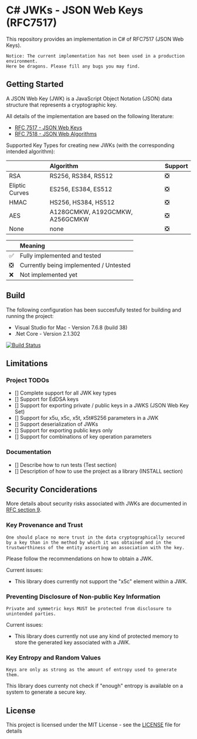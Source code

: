 # C# JWKs - JSON Web Keys (RFC7517)
This repository provides an implementation in C# of RFC7517 (JSON Web Keys).

`Notice: The current implementation has not been used in a production environment.` 
<br>`Here be dragons. Please fill any bugs you may find.`

## Getting Started

A JSON Web Key (JWK) is a JavaScript Object Notation (JSON) data structure that represents a cryptographic key.

All details of the implementation are based on the following literature:
* [RFC 7517 - JSON Web Keys](https://www.rfc-editor.org/rfc/rfc7517.txt)
* [RFC 7518 - JSON Web Algorithms](https://www.rfc-editor.org/rfc/rfc7518.txt)

Supported Key Types for creating new JWKs (with the corresponding intended algorithm):

|                | Algorithm | Support |
|----------------|:-----------------------------|:-------------------------------|
| RSA            | RS256, RS384, RS512          | :negative_squared_cross_mark:
| Eliptic Curves | ES256, ES384, ES512          | :negative_squared_cross_mark:
| HMAC           | HS256, HS384, HS512          | :negative_squared_cross_mark:
| AES            | A128GCMKW, A192GCMKW, A256GCMKW    | :negative_squared_cross_mark:
| None           | none                         | :negative_squared_cross_mark: 

|                               | Meaning |
|-------------------------------|:-------------                         |
| :white_check_mark:            | Fully implemented and tested           |
| :negative_squared_cross_mark: | Currently being implemented / Untested |
| :x:                           | Not implemented yet                    |

## Build

The following configuration has been succesfully tested for building and running the project:
* Visual Studio for Mac - Version 7.6.8 (build 38)
* .Net Core - Version 2.1.302

[![Build Status](https://travis-ci.com/alexzautke/JWK.svg?branch=master)](https://travis-ci.com/alexzautke/JWK)

## Limitations

### Project TODOs
- [] Complete support for all JWK key types
- [] Support for EdDSA keys
- [] Support for exporting private / public keys in a JWKS (JSON Web Key Set)
- [] Support for x5u, x5c, x5t, x5t#S256 parameters in a JWK
- [] Support deserialization of JWKs
- [] Support for exporting public keys only
- [] Support for combinations of key operation parameters

### Documentation 
- [] Describe how to run tests (Test section)
- [] Description of how to use the project as a library (INSTALL section)

## Security Conciderations

More details about security risks associated with JWKs are documented in [RFC section 9](https://tools.ietf.org/html/rfc7517#section-9).

### Key Provenance and Trust

`One should place no more trust in the data cryptographically secured
   by a key than in the method by which it was obtained and in the
   trustworthiness of the entity asserting an association with the key.`

Please follow the recommendations on how to obtain a JWK.

Current issues:
- This library does currently not support the "x5c" element within a JWK.

### Preventing Disclosure of Non-public Key Information

`Private and symmetric keys MUST be protected from disclosure to
   unintended parties.`

Current issues:
- This library does currently not use any kind of protected memory to store the generated key associated with a JWK.

### Key Entropy and Random Values

`Keys are only as strong as the amount of entropy used to generate
   them.`

This library does currenty not check if "enough" entropy is available on a system to generate a secure key.

## License
This project is licensed under the MIT License - see the [LICENSE](LICENSE) file for details 
